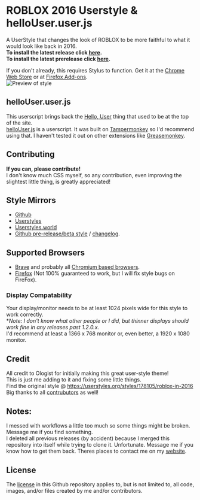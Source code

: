 
# ROBLOX 2016 Userstyle & helloUser.user.js
A UserStyle that changes the look of ROBLOX to be more faithful to what it would look like back in 2016.\
**To install the latest release click [here](https://github.com/anthony1x6000/ROBLOX2016stylus/raw/downloads/.user.css-installFiles/release.user.css).** \
**To install the latest prerelease click [here](https://github.com/anthony1x6000/ROBLOX2016stylus/raw/main/devDownloads/roblox2016-preLatest.user.css).**

If you don't already, this requires Stylus to function. Get it at the [Chrome Web Store](https://chrome.google.com/webstore/detail/stylus/clngdbkpkpeebahjckkjfobafhncgmne) or at [Firefox Add-ons](https://addons.mozilla.org/en-US/firefox/addon/styl-us/). \
![Preview of style](https://github.com/anthony1x6000/ROBLOX2016stylus/blob/main/images/2016_stuff/preview.png?raw=true "Preview")
## helloUser.user.js
This userscript brings back the [Hello, User](https://i.ibb.co/r5pfQpS/image.png) thing that used to be at the top of the site.\
[helloUser](https://raw.githubusercontent.com/anthony1x6000/ROBLOX2016stylus/main/helloUser.user.js)[.js](https://github.com/anthony1x6000/ROBLOX2016stylus/blob/main/helloUser.user.js) is a userscript. It was built on [Tampermonkey](https://www.tampermonkey.net/) so I'd recommend using that. I haven't tested it out on other extensions like [Greasemonkey](https://www.greasespot.net/).
## Contributing
**If you can, please contribute!** \
I don't know much CSS myself, so any contribution, even improving the slightest little thing, is greatly appreciated!
## Style Mirrors
 - [Github](https://github.com/anthony1x6000/ROBLOX2016stylus/raw/downloads/.user.css-installFiles/release.user.css)
 - [Userstyles](https://userstyles.org/styles/189624)
 - [Userstyles.world](https://userstyles.world/style/1485)
 - [Github pre-release/beta style](https://github.com/anthony1x6000/ROBLOX2016stylus#unreleasedbeta-style) / [changelog](https://github.com/anthony1x6000/ROBLOX2016stylus/blob/main/unreleasedChanges.md).
## Supported Browsers
- [Brave](https://brave.com/) and probably all [Chromium based browsers](https://en.wikipedia.org/wiki/Chromium_(web_browser)#Browsers_based_on_Chromium).
- [Firefox](https://firefox.com/) (Not 100% guaranteed to work, but I will fix style bugs on FireFox). 
### Display Compatability
Your display/monitor needs to be at least 1024 pixels wide for this style to work correctly. \
**Note: I don't know what other people or I did, but thinner displays should work fine in any releases past 1.2.0.x.* \
I'd recommend at least a 1366 x 768 monitor or, even better, a 1920 x 1080 monitor.
## Credit
All credit to Ologist for initially making this great user-style theme! \
This is just me adding to it and fixing some little things. \
Find the original style @ https://userstyles.org/styles/178105/roblox-in-2016 \
Big thanks to all [contrubutors](https://github.com/anthony1x6000/ROBLOX2016stylus/graphs/contributors) as well!
## Notes:
I messed with workflows a little too much so some things might be broken. Message me if you find something. \
I deleted all previous releases (by accident) because I merged this repository into itself while trying to clone it. Unfortunate. Message me if you know how to get them back. Theres places to contact me on my [website](https://anthonyonline.cf/).
## License
The [license](https://github.com/anthony1x6000/ROBLOX2016stylus/blob/main/LICENSE) in this Github repository applies to, but is not limited to, all code, images, and/or files created by me and/or contributors.
